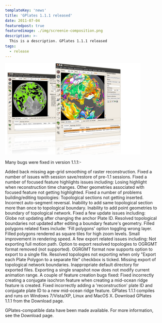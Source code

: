 ```yaml
---
templateKey: 'news'
title: 'GPlates 1.1.1 released'
date: 2011-07-04 
featuredpost: true
featuredimage: ./img/screenie-composition.png
description: >-
  This is a description. GPlates 1.1.1 released
tags:
  - release
---
```


![GPlates 1.1.1 released](./img/screenie-composition.png)

Many bugs were fixed in version 1.1.1:-

Added back missing age-grid smoothing of raster reconstruction.
Fixed a number of issues with session save/restore of pre-1.1 sessions.
Fixed a number of focused feature highlights issues including:
Losing highlight when reconstruction time changes.
Other geometries associated with focused feature not getting highlighted.
Fixed a number of problems building/editing topologies:
Topological sections not getting inserted.
Incorrect auto-segment reversal.
Inability to add same topological section more than once to topological boundary.
Inability to add point geometries to boundary of topological network.
Fixed a few update issues including:
Globe not updating after changing the anchor Plate ID.
Resolved topological boundaries not updated after editing a boundary feature's geometry.
Filled polygons related fixes include:
'Fill polygons' option toggling wrong layer.
Filled polygons rendered as square tiles for high zoom levels.
Small improvement in rendering speed.
A few export related issues including:
Not exporting full motion path.
Option to export resolved topologies to OGRGMT format removed (not supported).
OGRGMT format now supports option to export to a single file.
Resolved topologies not exporting when only "Export each Plate Polygon to a separate file" checkbox is ticked.
Missing export of topological network boundaries.
Inappropriate default directory for exported files.
Exporting a single snapshot now does not modify current animation range.
A couple of feature creation bugs fixed:
Fixed incorrectly creating a conjugate isochron feature when creating a mid-ocean ridge feature is created.
Fixed incorrectly adding a 'reconstruction' plate ID and conjugate plate ID to a new mid-ocean ridge feature.
GPlates 1.1.1 compiles and runs on Windows 7/Vista/XP, Linux and MacOS X. Download GPlates 1.1.1 from the Download page.

GPlates-compatible data have been made available. For more information, see the Download page.

